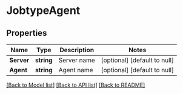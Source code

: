 # JobtypeAgent

## Properties
Name | Type | Description | Notes
------------ | ------------- | ------------- | -------------
**Server** | **string** | Server name | [optional] [default to null]
**Agent** | **string** | Agent name | [optional] [default to null]

[[Back to Model list]](../README.md#documentation-for-models) [[Back to API list]](../README.md#documentation-for-api-endpoints) [[Back to README]](../README.md)

